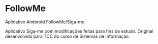 # FollowMe
Aplicativo Andoroid FollowMe/Siga-me

Aplicativo Siga-me com modificações feitas para fins de estudo. Original desenvolvido para TCC do curso de Sistemas de Informação.

